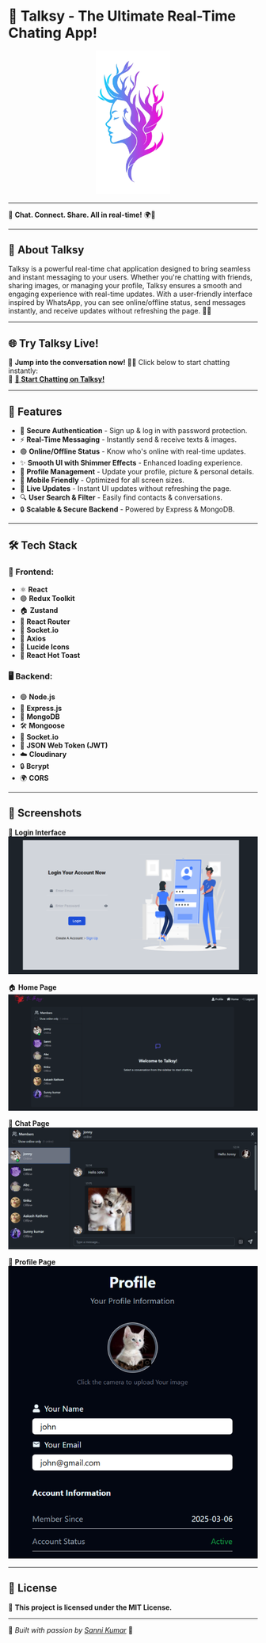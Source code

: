 # 🚀 Talksy - The Ultimate Real-Time Chating App!

<!-- ![Talksy](./frontend/public/favicon.png)   -->
<p align="center">
  <img src="./frontend/public/favicon.png" alt="Talksy Logo" width="150"/>
</p>

---
🎉 **Chat. Connect. Share. All in real-time!** 🌍💬

---

## 📌 About Talksy

Talksy is a powerful real-time chat application designed to bring seamless and instant messaging to your users. Whether you're chatting with friends, sharing images, or managing your profile, Talksy ensures a smooth and engaging experience with real-time updates. With a user-friendly interface inspired by WhatsApp, you can see online/offline status, send messages instantly, and receive updates without refreshing the page. 🚀💬

---

## 🌐 Try Talksy Live!
🎉 **Jump into the conversation now!** 🚀🔥 Click below to start chatting instantly:  
🔗 [**💬 Start Chatting on Talksy!**](https://talksy-y3vl.onrender.com)

---

## 🌟 Features
- 🔐 **Secure Authentication** - Sign up & log in with password protection.
- ⚡ **Real-Time Messaging** - Instantly send & receive texts & images.
- 🟢 **Online/Offline Status** - Know who's online with real-time updates.
- ✨ **Smooth UI with Shimmer Effects** - Enhanced loading experience.
- 📸 **Profile Management** - Update your profile, picture & personal details.
- 📱 **Mobile Friendly** - Optimized for all screen sizes.
- 🚀 **Live Updates** - Instant UI updates without refreshing the page.
- 🔍 **User Search & Filter** - Easily find contacts & conversations.
- 🔒 **Scalable & Secure Backend** - Powered by Express & MongoDB.

---

## 🛠️ Tech Stack
### 🎨 Frontend:
- ⚛️ **React** 
- 🟣 **Redux Toolkit** 
- 🏠 **Zustand** 
- 🚦 **React Router** 
- 🔌 **Socket.io** 
- 📡 **Axios** 
- 🎨 **Lucide Icons** 
- 🍞 **React Hot Toast** 

### 🖥️ Backend:
- 🟢 **Node.js** 
- 🚀 **Express.js** 
- 🍃 **MongoDB** 
- 🛠️ **Mongoose** 
- 🔌 **Socket.io** 
- 🔑 **JSON Web Token (JWT)** 
- ☁️ **Cloudinary** 
- 🔒 **Bcrypt**
- 🌍 **CORS** 

---
## 📸 Screenshots
🔑 **Login Interface**  
![Login UI](./frontend//public/login.png)  

🏠 **Home Page**  
![Home Page](./frontend/public/home.png) 

💬 **Chat Page**  
![Chat Page](./frontend/public/chat.png) 

👤 **Profile Page**  
![Profile Page](./frontend/public/profile.png) 

---




## 📜 License
📝 **This project is licensed under the MIT License.**

---

💙 _Built with passion by [Sanni Kumar](https://github.com/Sanni-Singh)_ 💙

